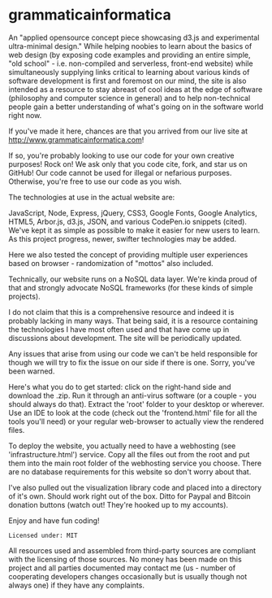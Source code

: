 # grammaticainformatica

An "applied opensource concept piece showcasing d3.js and experimental ultra-minimal design."  While helping noobies to learn about the basics of web design (by exposing code examples and providing an entire simple, "old school" - i.e. non-compiled and serverless,  front-end website) while simultaneously supplying links critical to learning about various kinds of software development is first and foremost on our mind, the site is also intended as a resource to stay abreast of cool ideas at the edge of software (philosophy and computer science in general) and to help non-technical people gain a better understanding of what's going on in the software world right now.

If you've made it here, chances are that you arrived from our live site at http://www.grammaticainformatica.com!

If so, you're probably looking to use our code for your own creative purposes! Rock on! We ask only that you code cite, fork, and star us on GitHub! Our code cannot be used for illegal or nefarious purposes. Otherwise, you're free to use our code as you wish.

The technologies at use in the actual website are:

JavaScript, Node, Express, jQuery, CSS3, Google Fonts, Google Analytics, HTML5, Arbor.js, d3.js, JSON, and various CodePen.io snippets (cited).  We've kept it as simple as possible to make it easier for new users to learn.  As this project progress, newer, swifter technologies may be added.

Here we also tested the concept of providing multiple user experiences based on browser - randomization of "mottos" also included.
 
Technically, our website runs on a NoSQL data layer. We're kinda proud of that and strongly advocate NoSQL frameworks (for these kinds of simple projects).

I do not claim that this is a comprehensive resource and indeed it is probably lacking in many ways. That being said, it is a resource containing the technologies I have most often used and that have come up in discussions about development. The site will be periodically updated.

Any issues that arise from using our code we can't be held responsible for though we will try to fix the issue on our side if there is one.  Sorry, you've been warned.  

Here's what you do to get started: click on the right-hand side and download the .zip.  Run it through an anti-virus software (or a couple - you should always do that).  Extract the 'root' folder to your desktop or wherever.  Use an IDE to look at the code (check out the 'frontend.html' file for all the tools you'll need) or your regular web-browser to actually view the rendered files.  

To deploy the website, you actually need to have a webhosting (see 'infrastructure.html') service.  Copy all the files out from the root and put them into the main root folder of the webhosting service you choose.  There are no database requirements for this website so don't worry about that.

I've also pulled out the visualization library code and placed into a directory of it's own.  Should work right out of the box.  Ditto for Paypal and Bitcoin donation buttons (watch out!  They're hooked up to my accounts).  

Enjoy and have fun coding!

```
Licensed under: MIT

```

All resources used and assembled from third-party sources are compliant with the licensing of those sources. No money has been made on this project and all parties documented may contact me (us - number of cooperating developers
changes occasionally but is usually though not always one) if they have any complaints. 
